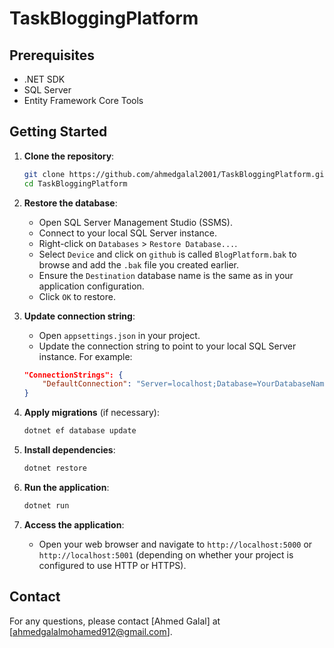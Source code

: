 # TaskBloggingPlatform


## Prerequisites

- .NET SDK
- SQL Server
- Entity Framework Core Tools

## Getting Started

1. **Clone the repository**:
    ```sh
    git clone https://github.com/ahmedgalal2001/TaskBloggingPlatform.git
    cd TaskBloggingPlatform
    ```

2. **Restore the database**:
    - Open SQL Server Management Studio (SSMS).
    - Connect to your local SQL Server instance.
    - Right-click on `Databases` > `Restore Database...`.
    - Select `Device` and click on `github` is called `BlogPlatform.bak` to browse and add the `.bak` file you created earlier.
    - Ensure the `Destination` database name is the same as in your application configuration.
    - Click `OK` to restore.

3. **Update connection string**:
    - Open `appsettings.json` in your project.
    - Update the connection string to point to your local SQL Server instance. For example:
    ```json
    "ConnectionStrings": {
        "DefaultConnection": "Server=localhost;Database=YourDatabaseName;Trusted_Connection=True;"
    }
    ```

4. **Apply migrations** (if necessary):
    ```sh
    dotnet ef database update
    ```

5. **Install dependencies**:
    ```sh
    dotnet restore
    ```

6. **Run the application**:
    ```sh
    dotnet run
    ```

7. **Access the application**:
    - Open your web browser and navigate to `http://localhost:5000` or `http://localhost:5001` (depending on whether your project is configured to use HTTP or HTTPS).

## Contact

For any questions, please contact [Ahmed Galal] at [ahmedgalalmohamed912@gmail.com].
